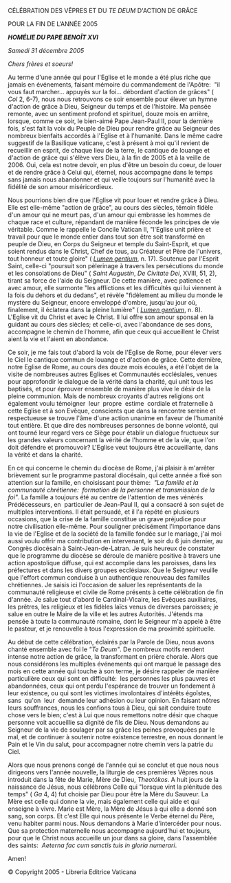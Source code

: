 CÉLÉBRATION DES VÊPRES ET DU *TE DEUM* D'ACTION DE GRÂCE

POUR LA FIN DE L’ANNÉE 2005

***HOMÉLIE DU PAPE BENOÎT XVI***

*Samedi 31 décembre 2005*

*Chers frères et soeurs!*

Au terme d'une année qui pour l'Eglise et le monde a été plus riche que jamais en événements, faisant mémoire du commandement de l'Apôtre:  "il vous faut marcher... appuyés sur la foi... débordant d'action de grâces" ( *Col* 2, 6-7), nous nous retrouvons ce soir ensemble pour élever un hymne d'action de grâce à Dieu, Seigneur du temps et de l'histoire. Ma pensée remonte, avec un sentiment profond et spirituel, douze mois en arrière, lorsque, comme ce soir, le bien-aimé Pape Jean-Paul II, pour la dernière fois, s'est fait la voix du Peuple de Dieu pour rendre grâce au Seigneur des nombreux bienfaits accordés à l'Eglise et à l'humanité. Dans le même cadre suggestif de la Basilique vaticane, c'est à présent à moi qu'il revient de recueillir en esprit, de chaque lieu de la terre, le cantique de louange et d'action de grâce qui s'élève vers Dieu, à la fin de 2005 et à la veille de 2006. Oui, cela est notre devoir, en plus d'être un besoin du coeur, de louer et de rendre grâce à Celui qui, éternel, nous accompagne dans le temps sans jamais nous abandonner et qui veille toujours sur l'humanité avec la fidélité de son amour miséricordieux.

Nous pourrions bien dire que l'Eglise vit pour louer et rendre grâce à Dieu. Elle est elle-même "action de grâce", au cours des siècles, témoin fidèle d'un amour qui ne meurt pas, d'un amour qui embrasse les hommes de chaque race et culture, répandant de manière féconde les principes de vie véritable. Comme le rappelle le Concile Vatican II, "l'Eglise unit prière et travail pour que le monde entier dans tout son être soit transformé en peuple de Dieu, en Corps du Seigneur et temple du Saint-Esprit, et que soient rendus dans le Christ, Chef de tous, au Créateur et Père de l'univers, tout honneur et toute gloire" ( *[Lumen gentium](http://www.vatican.va/archive/hist_councils/ii_vatican_council/documents/vat-ii_const_19641121_lumen-gentium_fr.html)*, n. 17). Soutenue par l'Esprit Saint, celle-ci "poursuit son pèlerinage à travers les persécutions du monde et les consolations de Dieu" ( *Saint Augustin*, *De Civitate Dei*, XVIII, 51, 2), tirant sa force de l'aide du Seigneur. De cette manière, avec patience et avec amour, elle surmonte "les afflictions et les difficultés qui lui viennent à la fois du dehors et du dedans", et révèle "fidèlement au milieu du monde le mystère du Seigneur, encore enveloppé d'ombre, jusqu'au jour où, finalement, il éclatera dans la pleine lumière" ( *[Lumen gentium](http://www.vatican.va/archive/hist_councils/ii_vatican_council/documents/vat-ii_const_19641121_lumen-gentium_fr.html)*, n. 8). L'Eglise vit du Christ et avec le Christ. Il lui offre son amour sponsal en la guidant au cours des siècles; et celle-ci, avec l'abondance de ses dons, accompagne le chemin de l'homme, afin que ceux qui accueillent le Christ aient la vie et l'aient en abondance.

Ce soir, je me fais tout d'abord la voix de l'Eglise de Rome, pour élever vers le Ciel le cantique commun de louange et d'action de grâce. Cette dernière, notre Eglise de Rome, au cours des douze mois écoulés, a été l'objet de la visite de nombreuses autres Eglises et Communautés ecclésiales, venues pour approfondir le dialogue de la vérité dans la charité, qui unit tous les baptisés, et pour éprouver ensemble de manière plus vive le désir de la pleine communion. Mais de nombreux croyants d'autres religions ont également voulu témoigner  leur  propre  estime  cordiale et fraternelle à cette Eglise et à son Evêque, conscients que dans la rencontre sereine et respectueuse se trouve l'âme d'une action unanime en faveur de l'humanité tout entière. Et que dire des nombreuses personnes de bonne volonté, qui ont tourné leur regard vers ce Siège pour établir un dialogue fructueux sur les grandes valeurs concernant la vérité de l'homme et de la vie, que l'on doit défendre et promouvoir? L'Eglise veut toujours être accueillante, dans la vérité et dans la charité.

En ce qui concerne le chemin du diocèse de Rome, j'ai plaisir à m'arrêter brièvement sur le programme pastoral diocésain, qui cette année a fixé son attention sur la famille, en choisissant pour thème:  *"La famille et la communauté chrétienne:  formation de la personne et transmission de la foi"*. La famille a toujours été au centre de l'attention de mes vénérés Prédécesseurs, en  particulier de Jean-Paul II, qui a consacré à son sujet de multiples interventions. Il était persuadé, et il l'a répété en plusieurs occasions, que la crise de la famille constitue un grave préjudice pour notre civilisation elle-même. Pour souligner précisément l'importance dans la vie de l'Eglise et de la société de la famille fondée sur le mariage, j'ai moi aussi voulu offrir ma contribution en intervenant, le soir du 6 juin dernier, au Congrès diocésain à Saint-Jean-de-Latran. Je suis heureux de constater que le programme du diocèse se déroule de manière positive à travers une action apostolique diffuse, qui est accomplie dans les paroisses, dans les préfectures et dans les divers groupes ecclésiaux. Que le Seigneur veuille que l'effort commun conduise à un authentique renouveau des familles chrétiennes. Je saisis ici l'occasion de saluer les représentants de la communauté religieuse et civile de Rome présents à cette célébration de fin d'année. Je salue tout d'abord le Cardinal-Vicaire, les Evêques auxiliaires, les prêtres, les religieux et les fidèles laïcs venus de diverses paroisses; je salue en outre le Maire de la ville et les autres Autorités. J'étends ma pensée à toute la communauté romaine, dont le Seigneur m'a appelé à être le pasteur, et je renouvelle à tous l'expression de ma proximité spirituelle.

Au début de cette célébration, éclairés par la Parole de Dieu, nous avons chanté ensemble avec foi le *"Te Deum"*. De nombreux motifs rendent intense notre action de grâce, la transformant en prière chorale. Alors que nous considérons les multiples événements qui ont marqué le passage des mois en cette année qui touche à son terme, je désire rappeler de manière particulière ceux qui sont en difficulté:  les personnes les plus pauvres et abandonnées, ceux qui ont perdu l'espérance de trouver un fondement à leur existence, ou qui sont les victimes involontaires d'intérêts égoïstes,  sans  qu'on  leur  demande leur adhésion ou leur opinion. En faisant nôtres leurs souffrances, nous les confions tous à Dieu, qui sait conduire toute chose vers le bien; c'est à Lui que nous remettons notre désir que chaque personne voit accueillie sa dignité de fils de Dieu. Nous demandons au Seigneur de la vie de soulager par sa grâce les peines provoquées par le mal, et de continuer à soutenir notre existence terrestre, en nous donnant le Pain et le Vin du salut, pour accompagner notre chemin vers la patrie du Ciel.

Alors que nous prenons congé de l'année qui se conclut et que nous nous dirigeons vers l'année nouvelle, la liturgie de ces premières Vêpres nous introduit dans la fête de Marie, Mère de Dieu, *Theotókos*. A huit jours de la naissance de Jésus, nous célébrons Celle qui "lorsque vint la plénitude des temps" ( *Ga* 4, 4) fut choisie par Dieu pour être la Mère du Sauveur. La Mère est celle qui donne la vie, mais également celle qui aide et qui enseigne à vivre. Marie est Mère, la Mère de Jésus à qui elle a donné son sang, son corps. Et c'est Elle qui nous présente le Verbe éternel du Père, venu habiter parmi nous. Nous demandons à Marie d'intercéder pour nous. Que sa protection maternelle nous accompagne aujourd'hui et toujours, pour que le Christ nous accueille un jour dans sa gloire, dans l'assemblée des saints:  *Aeterna fac cum sanctis tuis in gloria numerari*.

Amen!

© Copyright 2005 - Libreria Editrice Vaticana